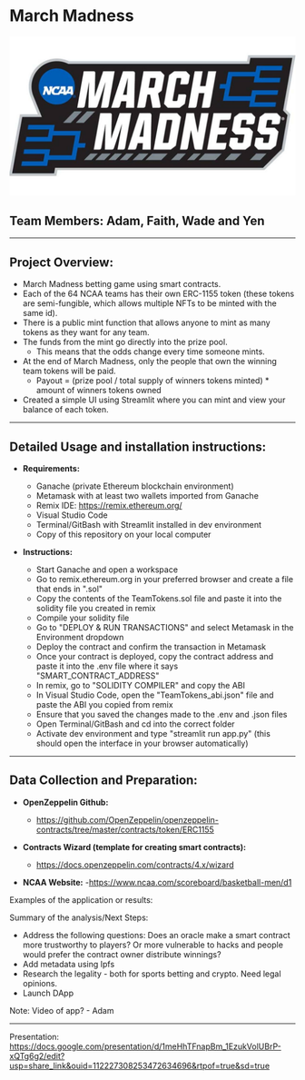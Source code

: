 # March Madness
![Image](./Images/marchmadness_logo_ncaa.gif)
## Team Members: Adam, Faith, Wade and Yen
---

## Project Overview:

- March Madness betting game using smart contracts.
- Each of the 64 NCAA teams has their own ERC-1155 token (these tokens are semi-fungible, which allows multiple NFTs to be minted with the same id).
- There is a public mint function that allows anyone to mint as many tokens as they want for any team.
- The funds from the mint go directly into the prize pool.
    - This means that the odds change every time someone mints.
- At the end of March Madness, only the people that own the winning team tokens will be paid. 
    - Payout = (prize pool / total supply of winners tokens minted) * amount of winners tokens owned
- Created a simple UI using Streamlit where you can mint and view your balance of each token.
---
## Detailed Usage and installation instructions:

- **Requirements:**
    - Ganache (private Ethereum blockchain environment)
    - Metamask with at least two wallets imported from Ganache
    - Remix IDE: https://remix.ethereum.org/
    - Visual Studio Code
    - Terminal/GitBash with Streamlit installed in dev environment
    - Copy of this repository on your local computer
    

- **Instructions:**
    - Start Ganache and open a workspace
    - Go to remix.ethereum.org in your preferred browser and create a file that ends in ".sol"
    - Copy the contents of the TeamTokens.sol file and paste it into the solidity file you created in remix
    - Compile your solidity file
    - Go to "DEPLOY & RUN TRANSACTIONS" and select Metamask in the Environment dropdown
    - Deploy the contract and confirm the transaction in Metamask
    - Once your contract is deployed, copy the contract address and paste it into the .env file where it says "SMART_CONTRACT_ADDRESS"
    - In remix, go to "SOLIDITY COMPILER" and copy the ABI
    - In Visual Studio Code, open the "TeamTokens_abi.json" file and paste the ABI you copied from remix
    - Ensure that you saved the changes made to the .env and .json files
    - Open Terminal/GitBash and cd into the correct folder
    - Activate dev environment and type "streamlit run app.py" (this should open the interface in your browser automatically)
--- 

## Data Collection and Preparation:

- **OpenZeppelin Github:**
    - https://github.com/OpenZeppelin/openzeppelin-contracts/tree/master/contracts/token/ERC1155
- **Contracts Wizard (template for creating smart contracts):**
    - https://docs.openzeppelin.com/contracts/4.x/wizard

- **NCAA Website:**
    -https://www.ncaa.com/scoreboard/basketball-men/d1

Examples of the application or results:

Summary of the analysis/Next Steps: 
- Address the following questions: Does an oracle make a smart contract more trustworthy to players? Or more vulnerable to hacks and people would prefer the contract owner distribute winnings?
- Add metadata using Ipfs
- Research the legality - both for sports betting and crypto. Need legal opinions.
- Launch DApp

Note: Video of app? - Adam

---
Presentation: https://docs.google.com/presentation/d/1meHhTFnapBm_1EzukVolUBrP-xQTg6g2/edit?usp=share_link&ouid=112227308253472634696&rtpof=true&sd=true


